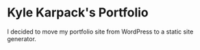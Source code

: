 # Kyle Karpack's Portfolio
I decided to move my portfolio site from WordPress to a static site generator.